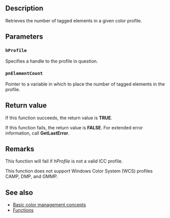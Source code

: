 ## Description

Retrieves the number of tagged elements in a given color profile.

## Parameters

### `hProfile`

Specifies a handle to the profile in question.

### `pnElementCount`

Pointer to a variable in which to place the number of tagged elements in the profile.

## Return value

If this function succeeds, the return value is **TRUE**.

If this function fails, the return value is **FALSE**. For extended error information, call **GetLastError**.

## Remarks

This function will fail if *hProfile* is not a valid ICC profile.

This function does not support Windows Color System (WCS) profiles CAMP, DMP, and GMMP.

## See also

* [Basic color management concepts](https://learn.microsoft.com/windows/win32/wcs/basic-color-management-concepts)
* [Functions](https://learn.microsoft.com/windows/win32/wcs/functions)